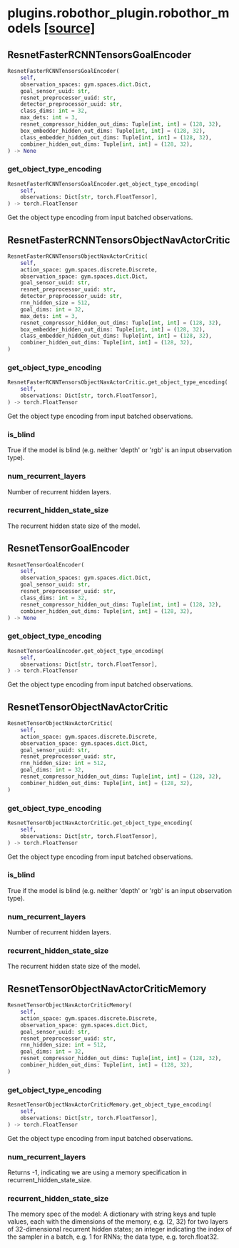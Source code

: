 # plugins.robothor_plugin.robothor_models [[source]](https://github.com/allenai/allenact/tree/master/plugins/robothor_plugin/robothor_models.py)

## ResnetFasterRCNNTensorsGoalEncoder
```python
ResnetFasterRCNNTensorsGoalEncoder(
    self,
    observation_spaces: gym.spaces.dict.Dict,
    goal_sensor_uuid: str,
    resnet_preprocessor_uuid: str,
    detector_preprocessor_uuid: str,
    class_dims: int = 32,
    max_dets: int = 3,
    resnet_compressor_hidden_out_dims: Tuple[int, int] = (128, 32),
    box_embedder_hidden_out_dims: Tuple[int, int] = (128, 32),
    class_embedder_hidden_out_dims: Tuple[int, int] = (128, 32),
    combiner_hidden_out_dims: Tuple[int, int] = (128, 32),
) -> None
```

### get_object_type_encoding
```python
ResnetFasterRCNNTensorsGoalEncoder.get_object_type_encoding(
    self,
    observations: Dict[str, torch.FloatTensor],
) -> torch.FloatTensor
```
Get the object type encoding from input batched observations.
## ResnetFasterRCNNTensorsObjectNavActorCritic
```python
ResnetFasterRCNNTensorsObjectNavActorCritic(
    self,
    action_space: gym.spaces.discrete.Discrete,
    observation_space: gym.spaces.dict.Dict,
    goal_sensor_uuid: str,
    resnet_preprocessor_uuid: str,
    detector_preprocessor_uuid: str,
    rnn_hidden_size = 512,
    goal_dims: int = 32,
    max_dets: int = 3,
    resnet_compressor_hidden_out_dims: Tuple[int, int] = (128, 32),
    box_embedder_hidden_out_dims: Tuple[int, int] = (128, 32),
    class_embedder_hidden_out_dims: Tuple[int, int] = (128, 32),
    combiner_hidden_out_dims: Tuple[int, int] = (128, 32),
)
```

### get_object_type_encoding
```python
ResnetFasterRCNNTensorsObjectNavActorCritic.get_object_type_encoding(
    self,
    observations: Dict[str, torch.FloatTensor],
) -> torch.FloatTensor
```
Get the object type encoding from input batched observations.
### is_blind
True if the model is blind (e.g. neither 'depth' or 'rgb' is an
input observation type).
### num_recurrent_layers
Number of recurrent hidden layers.
### recurrent_hidden_state_size
The recurrent hidden state size of the model.
## ResnetTensorGoalEncoder
```python
ResnetTensorGoalEncoder(
    self,
    observation_spaces: gym.spaces.dict.Dict,
    goal_sensor_uuid: str,
    resnet_preprocessor_uuid: str,
    class_dims: int = 32,
    resnet_compressor_hidden_out_dims: Tuple[int, int] = (128, 32),
    combiner_hidden_out_dims: Tuple[int, int] = (128, 32),
) -> None
```

### get_object_type_encoding
```python
ResnetTensorGoalEncoder.get_object_type_encoding(
    self,
    observations: Dict[str, torch.FloatTensor],
) -> torch.FloatTensor
```
Get the object type encoding from input batched observations.
## ResnetTensorObjectNavActorCritic
```python
ResnetTensorObjectNavActorCritic(
    self,
    action_space: gym.spaces.discrete.Discrete,
    observation_space: gym.spaces.dict.Dict,
    goal_sensor_uuid: str,
    resnet_preprocessor_uuid: str,
    rnn_hidden_size: int = 512,
    goal_dims: int = 32,
    resnet_compressor_hidden_out_dims: Tuple[int, int] = (128, 32),
    combiner_hidden_out_dims: Tuple[int, int] = (128, 32),
)
```

### get_object_type_encoding
```python
ResnetTensorObjectNavActorCritic.get_object_type_encoding(
    self,
    observations: Dict[str, torch.FloatTensor],
) -> torch.FloatTensor
```
Get the object type encoding from input batched observations.
### is_blind
True if the model is blind (e.g. neither 'depth' or 'rgb' is an
input observation type).
### num_recurrent_layers
Number of recurrent hidden layers.
### recurrent_hidden_state_size
The recurrent hidden state size of the model.
## ResnetTensorObjectNavActorCriticMemory
```python
ResnetTensorObjectNavActorCriticMemory(
    self,
    action_space: gym.spaces.discrete.Discrete,
    observation_space: gym.spaces.dict.Dict,
    goal_sensor_uuid: str,
    resnet_preprocessor_uuid: str,
    rnn_hidden_size: int = 512,
    goal_dims: int = 32,
    resnet_compressor_hidden_out_dims: Tuple[int, int] = (128, 32),
    combiner_hidden_out_dims: Tuple[int, int] = (128, 32),
)
```

### get_object_type_encoding
```python
ResnetTensorObjectNavActorCriticMemory.get_object_type_encoding(
    self,
    observations: Dict[str, torch.FloatTensor],
) -> torch.FloatTensor
```
Get the object type encoding from input batched observations.
### num_recurrent_layers
Returns -1, indicating we are using a memory specification in
recurrent_hidden_state_size.
### recurrent_hidden_state_size
The memory spec of the model: A dictionary with string keys and
tuple values, each with the dimensions of the memory, e.g. (2, 32) for
two layers of 32-dimensional recurrent hidden states; an integer
indicating the index of the sampler in a batch, e.g. 1 for RNNs; the
data type, e.g. torch.float32.
